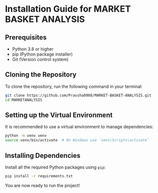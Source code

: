 
# Installation Guide for MARKET BASKET ANALYSIS

## Prerequisites

- Python 3.8 or higher
- pip (Python package installer)
- Git (Version control system)

## Cloning the Repository

To clone the repository, run the following command in your terminal:

```bash
git clone https://github.com/Prassha0908/MARKET-BASKET-ANALYSIS.git
cd MARKETANALYSIS
```

## Setting up the Virtual Environment

It is recommended to use a virtual environment to manage dependencies:

```bash
python -m venv venv
source venv/bin/activate  # On Windows use `venv\Scripts\activate`
```

## Installing Dependencies

Install all the required Python packages using `pip`:

```bash
pip install -r requirements.txt
```

You are now ready to run the project!
